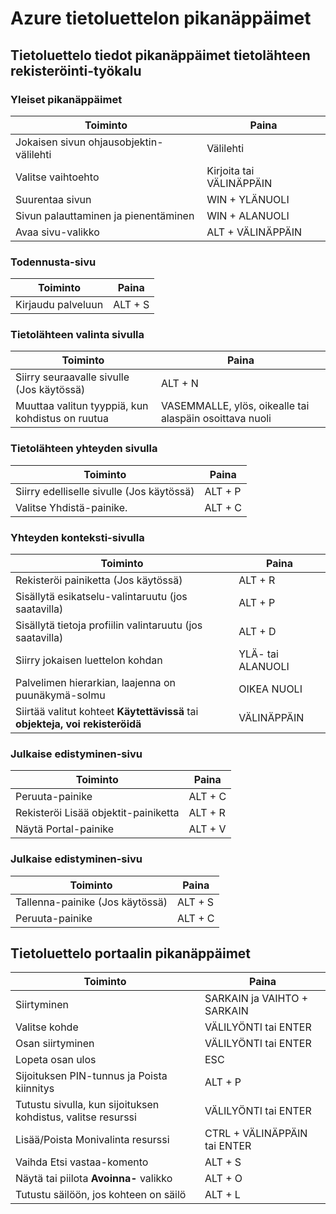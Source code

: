 <properties
    pageTitle="Azure tietoluettelon | Microsoft Azure"
    description="Tässä artikkelissa kerrotaan pikanäppäimet Azure tietoluettelon varten."
    services="data-catalog"
    documentationCenter=""
    authors="spelluru"
    manager="NA"
    editor=""
    tags=""/>
<tags
    ms.service="data-catalog"
    ms.devlang="NA"
    ms.topic="article"
    ms.tgt_pltfrm="NA"
    ms.workload="data-catalog"
    ms.date="09/13/2016"
    ms.author="spelluru"/>

# <a name="keyboard-shortcuts-for-azure-data-catalog"></a>Azure tietoluettelon pikanäppäimet

## <a name="keyboard-shortcuts-for-the-data-catalog-data-source-registration-tool"></a>Tietoluettelo tiedot pikanäppäimet tietolähteen rekisteröinti-työkalu

### <a name="general-keyboard-shortcuts"></a>Yleiset pikanäppäimet

|Toiminto|Paina
|---|---
|Jokaisen sivun ohjausobjektin-välilehti|Välilehti
|Valitse vaihtoehto|Kirjoita tai VÄLINÄPPÄIN
|Suurentaa sivun|WIN + YLÄNUOLI
|Sivun palauttaminen ja pienentäminen | WIN + ALANUOLI
|Avaa sivu-valikko| ALT + VÄLINÄPPÄIN


### <a name="authentication-page"></a>Todennusta-sivu

|Toiminto|Paina
|---|---
|Kirjaudu palveluun|ALT + S

### <a name="data-source-selection-page"></a>Tietolähteen valinta sivulla

|Toiminto|Paina
|---|---
|Siirry seuraavalle sivulle (Jos käytössä)|ALT + N
|Muuttaa valitun tyyppiä, kun kohdistus on ruutua|VASEMMALLE, ylös, oikealle tai alaspäin osoittava nuoli

### <a name="data-source-connection-page"></a>Tietolähteen yhteyden sivulla

|Toiminto|Paina
|---|---
|Siirry edelliselle sivulle (Jos käytössä)|ALT + P
|Valitse Yhdistä-painike.| ALT + C

### <a name="connection-context-page"></a>Yhteyden konteksti-sivulla

|Toiminto|Paina
|---|---
|Rekisteröi painiketta (Jos käytössä)| ALT + R
|Sisällytä esikatselu-valintaruutu (jos saatavilla)|ALT + P
|Sisällytä tietoja profiilin valintaruutu (jos saatavilla)|ALT + D
|Siirry jokaisen luettelon kohdan|YLÄ- tai ALANUOLI
| Palvelimen hierarkian, laajenna on puunäkymä-solmu |OIKEA NUOLI
| Siirtää valitut kohteet **Käytettävissä** tai **objekteja, voi rekisteröidä** | VÄLINÄPPÄIN

### <a name="publish-progress-page"></a>Julkaise edistyminen-sivu

|Toiminto|Paina
|---|---
|Peruuta-painike|ALT + C
|Rekisteröi Lisää objektit-painiketta| ALT + R
|Näytä Portal-painike  | ALT + V

### <a name="publish-progress-page"></a>Julkaise edistyminen-sivu

|Toiminto|Paina
|---|---
|Tallenna-painike (Jos käytössä)| ALT + S
|Peruuta-painike|ALT + C

## <a name="keyboard-shortcuts-for-the-data-catalog-portal"></a>Tietoluettelo portaalin pikanäppäimet

|Toiminto|Paina
|---|---
|Siirtyminen| SARKAIN ja VAIHTO + SARKAIN
|Valitse kohde| VÄLILYÖNTI tai ENTER
|Osan siirtyminen| VÄLILYÖNTI tai ENTER
|Lopeta osan ulos| ESC
|Sijoituksen PIN-tunnus ja Poista kiinnitys| ALT + P
|Tutustu sivulla, kun sijoituksen kohdistus, valitse resurssi| VÄLILYÖNTI tai ENTER
|Lisää/Poista Monivalinta resurssi| CTRL + VÄLINÄPPÄIN tai ENTER
|Vaihda Etsi vastaa-komento| ALT + S
|Näytä tai piilota **Avoinna-** valikko | ALT + O
|Tutustu säilöön, jos kohteen on säilö | ALT + L
